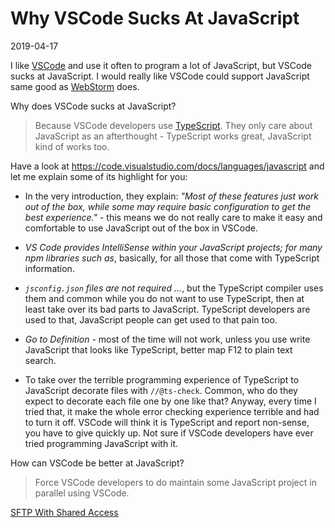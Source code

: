# Why VSCode Sucks At JavaScript

2019-04-17

<!--- tags: javascript -->

I like [VSCode](https://code.visualstudio.com) and use it often to program a lot of JavaScript, but VSCode sucks at JavaScript. I would really like VSCode could support JavaScript same good as [WebStorm](https://www.jetbrains.com/webstorm/) does.

Why does VSCode sucks at JavaScript? 

> Because VSCode developers use [TypeScript](https://www.typescriptlang.org/). They only care about JavaScript as an afterthought - TypeScript works great, JavaScript kind of works too.

Have a look at https://code.visualstudio.com/docs/languages/javascript and let me explain some of its highlight for you:

* In the very introduction, they explain: *"Most of these features just work out of the box, while some may require basic configuration to get the best experience."* - this means we do not really care to make it easy and comfortable to use JavaScript out of the box in VSCode.

* *VS Code provides IntelliSense within your JavaScript projects; for many npm libraries such as*, basically, for all those that come with TypeScript information.

* *`jsconfig.json` files are not required ...*, but the TypeScript compiler uses them and common while you do not want to use TypeScript, then at least take over its bad parts to JavaScript. TypeScript developers are used to that, JavaScript people can get used to that pain too.

* *Go to Definition* - most of the time will not work, unless you use write JavaScript that looks like TypeScript, better map F12 to plain text search.

* To take over the terrible programming experience of TypeScript to JavaScript decorate files with `//@ts-check`. Common, who do they expect to decorate each file one by one like that? Anyway, every time I tried that, it make the whole error checking experience terrible and had to turn it off. VSCode will think it is TypeScript and report non-sense, you have to give quickly up. Not sure if VSCode developers have ever tried programming JavaScript with it.

How can VSCode be better at JavaScript? 

> Force VSCode developers to do maintain some JavaScript project in parallel using VSCode.

<ins class='nfooter'><a rel='next' id='fnext' href='#blog/2019/2019-04-16-SFTP-With-Shared-Access.md'>SFTP With Shared Access</a></ins>
